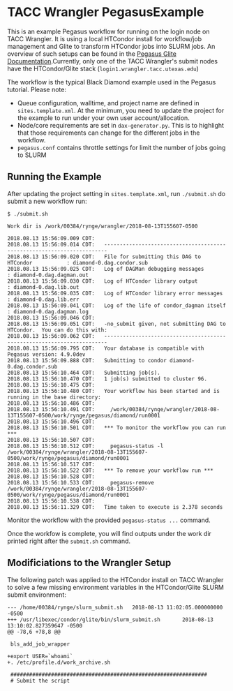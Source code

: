 # TACC Wrangler PegasusExample

This is an example Pegasus workflow for running on the login node on TACC Wrangler. It is using a local HTCondor install for workflow/job management and Glite to transform HTCondor jobs into SLURM jobs. An overview of such setups can be found in the [Pegasus Glite Documentation](https://pegasus.isi.edu/documentation/glite.php).Currently, only one of the TACC Wrangler's submit nodes have the HTCondor/Glite stack (`login1.wrangler.tacc.utexas.edu`)

The workflow is the typical Black Diamond example used in the Pegasus tutorial. Please note:

 * Queue configuration, walltime, and project name are defined in `sites.template.xml`. At the minimum, you need to update the project for the example to run under your own user account/allocation.
 * Node/core requirements are set in `dax-generator.py`. This is to highlight that those requirements can change for the different jobs in the workflow.
 * `pegasus.conf` contains throttle settings for limit the number of jobs going to SLURM
 
## Running the Example

After updating the project setting in `sites.template.xml`, run `./submit.sh` do submit a new workflow run:

```
$ ./submit.sh

Work dir is /work/00384/rynge/wrangler/2018-08-13T155607-0500

2018.08.13 15:56:09.009 CDT:    
2018.08.13 15:56:09.014 CDT:   ----------------------------------------------------------------------- 
2018.08.13 15:56:09.020 CDT:   File for submitting this DAG to HTCondor           : diamond-0.dag.condor.sub 
2018.08.13 15:56:09.025 CDT:   Log of DAGMan debugging messages                   : diamond-0.dag.dagman.out 
2018.08.13 15:56:09.030 CDT:   Log of HTCondor library output                     : diamond-0.dag.lib.out 
2018.08.13 15:56:09.035 CDT:   Log of HTCondor library error messages             : diamond-0.dag.lib.err 
2018.08.13 15:56:09.041 CDT:   Log of the life of condor_dagman itself            : diamond-0.dag.dagman.log 
2018.08.13 15:56:09.046 CDT:    
2018.08.13 15:56:09.051 CDT:   -no_submit given, not submitting DAG to HTCondor.  You can do this with: 
2018.08.13 15:56:09.062 CDT:   ----------------------------------------------------------------------- 
2018.08.13 15:56:09.795 CDT:   Your database is compatible with Pegasus version: 4.9.0dev 
2018.08.13 15:56:09.888 CDT:   Submitting to condor diamond-0.dag.condor.sub 
2018.08.13 15:56:10.464 CDT:   Submitting job(s). 
2018.08.13 15:56:10.470 CDT:   1 job(s) submitted to cluster 96. 
2018.08.13 15:56:10.475 CDT:    
2018.08.13 15:56:10.480 CDT:   Your workflow has been started and is running in the base directory: 
2018.08.13 15:56:10.486 CDT:    
2018.08.13 15:56:10.491 CDT:     /work/00384/rynge/wrangler/2018-08-13T155607-0500/work/rynge/pegasus/diamond/run0001 
2018.08.13 15:56:10.496 CDT:    
2018.08.13 15:56:10.501 CDT:   *** To monitor the workflow you can run *** 
2018.08.13 15:56:10.507 CDT:    
2018.08.13 15:56:10.512 CDT:     pegasus-status -l /work/00384/rynge/wrangler/2018-08-13T155607-0500/work/rynge/pegasus/diamond/run0001 
2018.08.13 15:56:10.517 CDT:    
2018.08.13 15:56:10.522 CDT:   *** To remove your workflow run *** 
2018.08.13 15:56:10.528 CDT:    
2018.08.13 15:56:10.533 CDT:     pegasus-remove /work/00384/rynge/wrangler/2018-08-13T155607-0500/work/rynge/pegasus/diamond/run0001 
2018.08.13 15:56:10.538 CDT:    
2018.08.13 15:56:11.329 CDT:   Time taken to execute is 2.378 seconds 
```

Monitor the workflow with the provided `pegasus-status ...` command.

Once the workfow is complete, you will find outputs under the work dir printed right after the `submit.sh` command.

## Modificiations to the Wrangler Setup

The following patch was applied to the HTCondor install on TACC Wrangler to solve a few missing environment variables in the HTCondor/Glite SLURM submit environment:

```
--- /home/00384/rynge/slurm_submit.sh   2018-08-13 11:02:05.000000000 -0500
+++ /usr/libexec/condor/glite/bin/slurm_submit.sh       2018-08-13 13:10:02.827359647 -0500
@@ -78,6 +78,8 @@
 
 bls_add_job_wrapper
 
+export USER=`whoami`
+. /etc/profile.d/work_archive.sh
 
 ###############################################################
 # Submit the script
```

